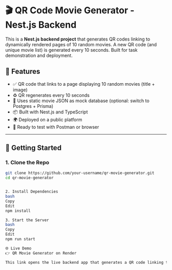 # 🎬 QR Code Movie Generator - Nest.js Backend

This is a **Nest.js backend project** that generates QR codes linking to dynamically rendered pages of 10 random movies. A new QR code (and unique movie list) is generated every 10 seconds. Built for task demonstration and deployment.

## 🚀 Features

- ✅ QR code that links to a page displaying 10 random movies (title + image)
- ♻️ QR regenerates every 10 seconds
- 🎥 Uses static movie JSON as mock database (optional: switch to Postgres + Prisma)
- 📦 Built with Nest.js and TypeScript
- 🌍 Deployed on a public platform
- 🧪 Ready to test with Postman or browser

---

## 🏁 Getting Started

### 1. Clone the Repo

```bash
git clone https://github.com/your-username/qr-movie-generator.git
cd qr-movie-generator


2. Install Dependencies
bash
Copy
Edit
npm install

3. Start the Server
bash
Copy
Edit
npm run start

🌐 Live Demo
👉 QR Movie Generator on Render

This link opens the live backend app that generates a QR code linking to a random selection of 10 movies.